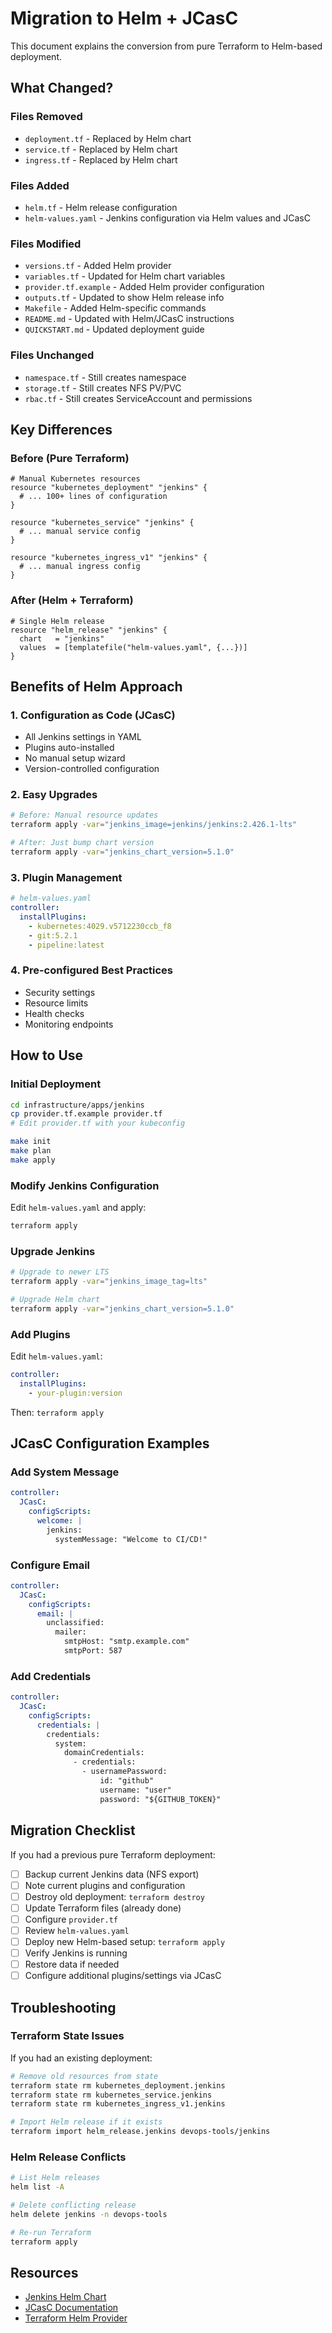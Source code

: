 # Migration to Helm + JCasC

This document explains the conversion from pure Terraform to Helm-based deployment.

## What Changed?

### Files Removed
- `deployment.tf` - Replaced by Helm chart
- `service.tf` - Replaced by Helm chart
- `ingress.tf` - Replaced by Helm chart

### Files Added
- `helm.tf` - Helm release configuration
- `helm-values.yaml` - Jenkins configuration via Helm values and JCasC

### Files Modified
- `versions.tf` - Added Helm provider
- `variables.tf` - Updated for Helm chart variables
- `provider.tf.example` - Added Helm provider configuration
- `outputs.tf` - Updated to show Helm release info
- `Makefile` - Added Helm-specific commands
- `README.md` - Updated with Helm/JCasC instructions
- `QUICKSTART.md` - Updated deployment guide

### Files Unchanged
- `namespace.tf` - Still creates namespace
- `storage.tf` - Still creates NFS PV/PVC
- `rbac.tf` - Still creates ServiceAccount and permissions

## Key Differences

### Before (Pure Terraform)
```hcl
# Manual Kubernetes resources
resource "kubernetes_deployment" "jenkins" {
  # ... 100+ lines of configuration
}

resource "kubernetes_service" "jenkins" {
  # ... manual service config
}

resource "kubernetes_ingress_v1" "jenkins" {
  # ... manual ingress config
}
```

### After (Helm + Terraform)
```hcl
# Single Helm release
resource "helm_release" "jenkins" {
  chart   = "jenkins"
  values  = [templatefile("helm-values.yaml", {...})]
}
```

## Benefits of Helm Approach

### 1. Configuration as Code (JCasC)
- All Jenkins settings in YAML
- Plugins auto-installed
- No manual setup wizard
- Version-controlled configuration

### 2. Easy Upgrades
```bash
# Before: Manual resource updates
terraform apply -var="jenkins_image=jenkins/jenkins:2.426.1-lts"

# After: Just bump chart version
terraform apply -var="jenkins_chart_version=5.1.0"
```

### 3. Plugin Management
```yaml
# helm-values.yaml
controller:
  installPlugins:
    - kubernetes:4029.v5712230ccb_f8
    - git:5.2.1
    - pipeline:latest
```

### 4. Pre-configured Best Practices
- Security settings
- Resource limits
- Health checks
- Monitoring endpoints

## How to Use

### Initial Deployment
```bash
cd infrastructure/apps/jenkins
cp provider.tf.example provider.tf
# Edit provider.tf with your kubeconfig

make init
make plan
make apply
```

### Modify Jenkins Configuration
Edit `helm-values.yaml` and apply:
```bash
terraform apply
```

### Upgrade Jenkins
```bash
# Upgrade to newer LTS
terraform apply -var="jenkins_image_tag=lts"

# Upgrade Helm chart
terraform apply -var="jenkins_chart_version=5.1.0"
```

### Add Plugins
Edit `helm-values.yaml`:
```yaml
controller:
  installPlugins:
    - your-plugin:version
```
Then: `terraform apply`

## JCasC Configuration Examples

### Add System Message
```yaml
controller:
  JCasC:
    configScripts:
      welcome: |
        jenkins:
          systemMessage: "Welcome to CI/CD!"
```

### Configure Email
```yaml
controller:
  JCasC:
    configScripts:
      email: |
        unclassified:
          mailer:
            smtpHost: "smtp.example.com"
            smtpPort: 587
```

### Add Credentials
```yaml
controller:
  JCasC:
    configScripts:
      credentials: |
        credentials:
          system:
            domainCredentials:
              - credentials:
                - usernamePassword:
                    id: "github"
                    username: "user"
                    password: "${GITHUB_TOKEN}"
```

## Migration Checklist

If you had a previous pure Terraform deployment:

- [ ] Backup current Jenkins data (NFS export)
- [ ] Note current plugins and configuration
- [ ] Destroy old deployment: `terraform destroy`
- [ ] Update Terraform files (already done)
- [ ] Configure `provider.tf`
- [ ] Review `helm-values.yaml`
- [ ] Deploy new Helm-based setup: `terraform apply`
- [ ] Verify Jenkins is running
- [ ] Restore data if needed
- [ ] Configure additional plugins/settings via JCasC

## Troubleshooting

### Terraform State Issues
If you had an existing deployment:
```bash
# Remove old resources from state
terraform state rm kubernetes_deployment.jenkins
terraform state rm kubernetes_service.jenkins
terraform state rm kubernetes_ingress_v1.jenkins

# Import Helm release if it exists
terraform import helm_release.jenkins devops-tools/jenkins
```

### Helm Release Conflicts
```bash
# List Helm releases
helm list -A

# Delete conflicting release
helm delete jenkins -n devops-tools

# Re-run Terraform
terraform apply
```

## Resources

- [Jenkins Helm Chart](https://github.com/jenkinsci/helm-charts/tree/main/charts/jenkins)
- [JCasC Documentation](https://www.jenkins.io/projects/jcasc/)
- [Terraform Helm Provider](https://registry.terraform.io/providers/hashicorp/helm/latest/docs)

